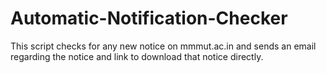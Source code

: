 # Automatic-Notification-Checker
This script checks for any new notice on mmmut.ac.in and sends an email regarding the notice and link to download that notice directly.
